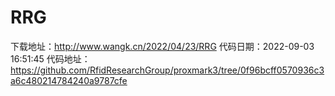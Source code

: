 # RRG
下载地址：http://www.wangk.cn/2022/04/23/RRG
代码日期：2022-09-03 16:51:45
代码地址：https://github.com/RfidResearchGroup/proxmark3/tree/0f96bcff0570936c3a6c480214784240a9787cfe
